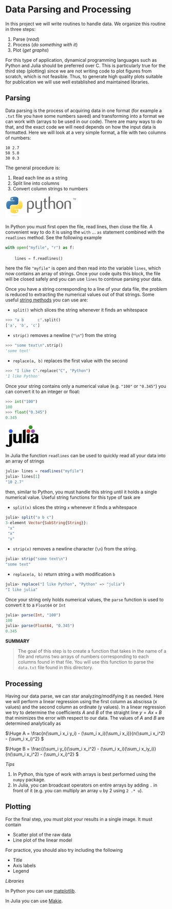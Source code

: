 # Data Parsing and Processing

In this project we will write routines to handle data. We organize this routine in three steps:

1. Parse (*read*)
2. Process (*do something with it*)
3. Plot (*get graphs*)

For this type of application, dynamical programming languages such as Python and Julia should be preferred over C. This is particularly true for the third step (plotting) since we are not writing code to plot figures from scratch, which is not feasible. Thus, to generate high quality plots suitable for publication we will use well established and maintained libraries. 

## Parsing

Data parsing is the process of acquiring data in one format (for example a `.txt` file you have some numbers saved) and transforming into a format we can work with (arrays to be used in our code). There are many ways to do that, and the exact code we will need depends on how the input data is formatted. Here we will look at a very simple format, a file with two columns of numbers:
```
10 2.7
50 5.0
30 0.3
```
The general procedure is:
1. Read each line as a string
2. Split line into columns
3. Convert column strings to numbers


<p align="left">
<img src="../1_MonteCarlo/assets/python.svg" alt="drawing" height="70"/>
</p>

In Python you must first open the file, read lines, then close the file. A convenient way to do it is using the `with` ... `as` statement combined with the `readlines` method. See the following example
```python
with open("myfile", "r") as f:

    lines = f.readlines()
```
here the file `"myfile"` is open and then read into the variable `lines`, which now contains an array of strings. Once your code quits this block, the file will be closed safely and you can use `lines` to continue parsing your data.

Once you have a string corresponding to a line of your data file, the problem is reduced to extracting the numerical values out of that strings. Some useful [string methods](https://www.w3schools.com/python/python_ref_string.asp) you can use are:

- `split()` which slices the string whenever it finds an whitespace
```python
>>> "a b      c".split()
['a', 'b', 'c']
```
- `strip()` removes a newline (`"\n"`) from the string
```python
>>> "some text\n".strip()
'some text'
```
- `replace(a, b)` replaces the first value with the second
```python
>>> "I like C".replace("C", "Python")
'I like Python'
```
Once your string contains only a numerical value (e.g. `"100"` or `"0.345"`) you can convert it to an integer or float:
```python
>>> int("100")
100
>>> float("0.345")
0.345
```

<p align="left">
<img src="../1_MonteCarlo/assets/julia.png" alt="drawing" height="70"/>
</p>

In Julia the function `readlines` can be used to quickly read all your data into an array of strings
```julia
julia> lines = readlines("myfile")
julia> lines[1]
"10 2.7"
```
then, similar to Python, you must handle this string until it holds a single numerical value. Useful string functions for this type of task are

- `split(x)` slices the string `x` whenever it finds a whitespace
```julia
julia> split("a b c")
3-element Vector{SubString{String}}:
 "x"
 "x"
 "x"
```
- `strip(x)` removes a newline character (`\n`) from the string.
```julia
julia> strip("some text\n")
"some text"
```
- `replace(a, b)` return string `a` with modification `b`
```julia
julia> replace("I like Python", "Python" => "julia")
"I like julia"
```
Once your string only holds numerical values, the `parse` function is used to convert it to a `Float64` or `Int`
```julia
julia> parse(Int, "100")
100
julia> parse(Float64, "0.345")
0.345
```

**SUMMARY**
> The goal of this step is to create a function that takes in the name of a file and returns two arrays of numbers corresponding to each columns found in that file. You will use this function to parse the `data.txt` file found in this directory.

## Processing

Having our data parse, we can star analyzing/modifying it as needed. Here we will perform a linear regression using the first column as abscissa (x values) and the second column as ordinate (y values). In a linear regression we try to determine the coefficients $A$ and $B$ of the straight line $y = Ax + B$ that minimizes the error with respect to our data. The values of $A$ and $B$ are determined analytically as

$\Huge A = \frac{n(\sum_i x_i y_i) - (\sum_i x_i)(\sum_i x_i)}{n(\sum_i x_i^2) - (\sum_i x_i)^2} $

$\Huge B = \frac{(\sum_i y_i)(\sum_i x_i^2) - (\sum_i x_i)(\sum_i x_iy_i)}{n(\sum_i x_i^2) - (\sum_i x_i)^2} $

*Tips*
1. In Python, this type of work with arrays is best performed using the `numpy` package.
2. In Julia, you can broadcast operators on entire arrays by adding `.` in front of it (e.g. you can multiply an array `u` by 2 using `2 .* u`).

## Plotting

For the final step, you must plot your results in a single image. It must contain

- Scatter plot of the raw data
- Line plot of the linear model

For practice, you should also try including the following

- Title
- Axis labels
- Legend

*Libraries*

In Python you can use [matplotlib](https://matplotlib.org/stable/gallery/index).

In Julia you can use [Makie](https://makie.juliaplots.org/stable/).






